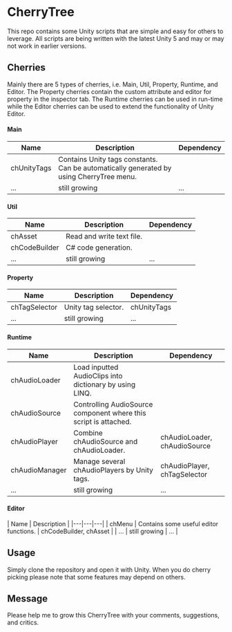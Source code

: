 
# CherryTree
This repo contains some Unity scripts that are simple and easy for others to leverage. All scripts are being written with the latest Unity 5 and may or may not work in earlier versions.

## Cherries
Mainly there are 5 types of cherries, i.e. Main, Util, Property, Runtime, and Editor. The Property cherries contain the custom attribute and editor for property in the inspector tab. The Runtime cherries can be used in run-time while the Editor cherries can be used to extend the functionality of Unity Editor.

#### Main

| Name | Description | Dependency |
|---|---|---|
| chUnityTags | Contains Unity tags constants. Can be automatically generated by using CherryTree menu. |   |
| ... | still growing | ... |

#### Util

| Name | Description | Dependency |
|---|---|---|
| chAsset | Read and write text file.  |   |
| chCodeBuilder | C# code generation. | |
| ... | still growing | ... |

#### Property

| Name | Description | Dependency |
|---|---|---|
| chTagSelector | Unity tag selector. | chUnityTags |
| ... | still growing | ... |

#### Runtime
| Name | Description | Dependency |
|---|---|---|
| chAudioLoader | Load inputted AudioClips into dictionary by using LINQ. |   |
| chAudioSource | Controlling AudioSource component where this script is attached. |   |
| chAudioPlayer | Combine chAudioSource and chAudioLoader. | chAudioLoader, chAudioSource |
| chAudioManager | Manage several chAudioPlayers by Unity tags. | chAudioPlayer, chTagSelector | 
| ... | still growing | ... |

#### Editor 
| Name | Description |
|---|---|---|
| chMenu | Contains some useful editor functions. | chCodeBuilder, chAsset |
| ... | still growing | ... | 

## Usage
Simply clone the repository and open it with Unity.
When you do cherry picking please note that some features may depend on others.

## Message
Please help me to grow this CherryTree with your comments, suggestions, and critics.
